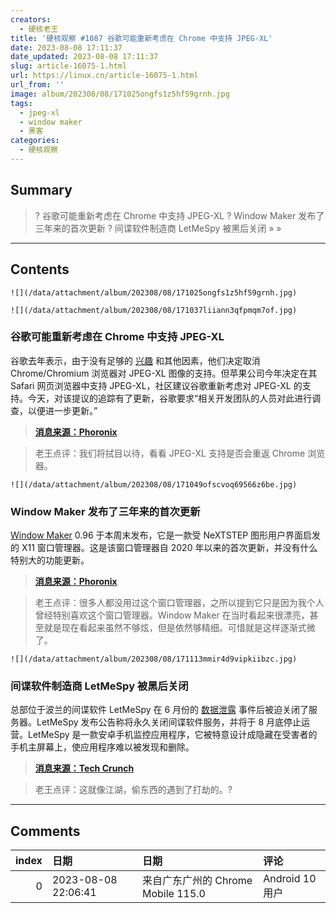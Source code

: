 ```yaml
---
creators:
  - 硬核老王
title: '硬核观察 #1087 谷歌可能重新考虑在 Chrome 中支持 JPEG-XL'
date: 2023-08-08 17:11:37
date_updated: 2023-08-08 17:11:37
slug: article-16075-1.html
url: https://linux.cn/article-16075-1.html
url_from: ''
image: album/202308/08/171025ongfs1z5hf59grnh.jpg
tags:
  - jpeg-xl
  - window maker
  - 黑客
categories:
  - 硬核观察
---
```


## Summary

> ? 谷歌可能重新考虑在 Chrome 中支持 JPEG-XL
> ? Window Maker 发布了三年来的首次更新
> ? 间谍软件制造商 LetMeSpy 被黑后关闭
> » 
> »

***

<!-- more -->

## Contents

`![](/data/attachment/album/202308/08/171025ongfs1z5hf59grnh.jpg)`

`![](/data/attachment/album/202308/08/171037liiann3qfpmqm7of.jpg)`

### 谷歌可能重新考虑在 Chrome 中支持 JPEG-XL

谷歌去年表示，由于没有足够的 [兴趣](https://linux.cn/article-15197-1.html) 和其他因素，他们决定取消 Chrome/Chromium 浏览器对 JPEG-XL 图像的支持。但苹果公司今年决定在其 Safari 网页浏览器中支持 JPEG-XL，社区建议谷歌重新考虑对 JPEG-XL 的支持。今天，对该提议的追踪有了更新，谷歌要求“相关开发团队的人员对此进行调查，以便进一步更新。”

> 
> **[消息来源：Phoronix](https://www.phoronix.com/news/Chrome-JPEG-XL-Seconds)**
> 
> 
> 

> 
> 老王点评：我们将拭目以待，看看 JPEG-XL 支持是否会重返 Chrome 浏览器。
> 
> 
> 

`![](/data/attachment/album/202308/08/171049ofscvoq69566z6be.jpg)`

### Window Maker 发布了三年来的首次更新

[Window Maker](https://www.windowmaker.org/) 0.96 于本周末发布，它是一款受 NeXTSTEP 图形用户界面启发的 X11 窗口管理器。这是该窗口管理器自 2020 年以来的首次更新，并没有什么特别大的功能更新。

> 
> **[消息来源：Phoronix](https://www.phoronix.com/news/WindowMaker-0.96)**
> 
> 
> 

> 
> 老王点评：很多人都没用过这个窗口管理器，之所以提到它只是因为我个人曾经特别喜欢这个窗口管理器。Window Maker 在当时看起来很漂亮，甚至就是现在看起来虽然不够炫，但是依然够精细。可惜就是这样逐渐式微了。
> 
> 
> 

`![](/data/attachment/album/202308/08/171113mmir4d9vipkiibzc.jpg)`

### 间谍软件制造商 LetMeSpy 被黑后关闭

总部位于波兰的间谍软件 LetMeSpy 在 6 月份的 [数据泄露](https://linux.cn/article-15951-1.html) 事件后被迫关闭了服务器。LetMeSpy 发布公告称将永久关闭间谍软件服务，并将于 8 月底停止运营。LetMeSpy 是一款安卓手机监控应用程序，它被特意设计成隐藏在受害者的手机主屏幕上，使应用程序难以被发现和删除。

> 
> **[消息来源：Tech Crunch](https://techcrunch.com/2023/08/05/letmespy-spyware-shuts-down-wiped-server/)**
> 
> 
> 

> 
> 老王点评：这就像江湖，偷东西的遇到了打劫的。?
> 
> 
>

***

## Comments

|   index | 日期                | 日期                                               | 评论                                                         |
|--------:|:--------------------|:---------------------------------------------------|:-------------------------------------------------------------|
|       0 | 2023-08-08 22:06:41 | 来自广东广州的 Chrome Mobile 115.0|Android 10 用户 | 除了Windows Maker，还有一个仿NeXTSTEP的窗口管理器叫AfterStep |
